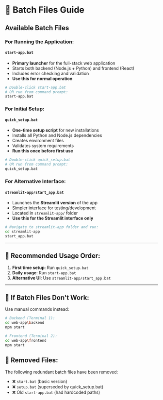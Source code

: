 # 🚀 Batch Files Guide

## Available Batch Files

### **For Running the Application:**

#### `start-app.bat` 
- **Primary launcher** for the full-stack web application
- Starts both backend (Node.js + Python) and frontend (React)
- Includes error checking and validation
- **Use this for normal operation**

```bash
# Double-click start-app.bat
# OR run from command prompt:
start-app.bat
```

### **For Initial Setup:**

#### `quick_setup.bat`
- **One-time setup script** for new installations
- Installs all Python and Node.js dependencies
- Creates environment files
- Validates system requirements
- **Run this once before first use**

```bash
# Double-click quick_setup.bat
# OR run from command prompt:
quick_setup.bat
```

### **For Alternative Interface:**

#### `streamlit-app/start_app.bat`
- Launches the **Streamlit version** of the app
- Simpler interface for testing/development
- Located in `streamlit-app/` folder
- **Use this for the Streamlit interface only**

```bash
# Navigate to streamlit-app folder and run:
cd streamlit-app
start_app.bat
```

---

## 🎯 **Recommended Usage Order:**

1. **First time setup**: Run `quick_setup.bat`
2. **Daily usage**: Run `start-app.bat`
3. **Alternative UI**: Use `streamlit-app/start_app.bat`

---

## 🔧 **If Batch Files Don't Work:**

Use manual commands instead:

```bash
# Backend (Terminal 1):
cd web-app\backend
npm start

# Frontend (Terminal 2):
cd web-app\frontend
npm start
```

## 📁 **Removed Files:**

The following redundant batch files have been removed:
- ❌ `start.bat` (basic version)
- ❌ `setup.bat` (superseded by quick_setup.bat)
- ❌ Old `start-app.bat` (had hardcoded paths)
